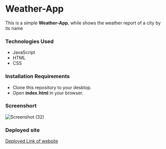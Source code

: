 # Weather-App

This is a simple **Weather-App**, while shows the weather report of a city by its name 

### Technologies Used

* JavaScript
* HTML
* CSS

### Installation Requirements

* Clone this repository to your desktop.
* Open **index.html** in your browser.


### Screenshort
![Screenshot (32)](https://user-images.githubusercontent.com/100186167/185697661-120bcf46-7af6-4777-ac31-b25c28229cb9.png)


### Deployed site

[Deployed Link of website](https://splendorous-tanuki-608435.netlify.app/)

